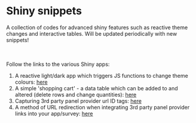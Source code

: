 # Shiny snippets

A collection of codes for advanced shiny features such as reactive theme changes and interactive tables. Will be updated periodically with new snippets!


<br></br>
Follow the links to the various Shiny apps:
<br>
1. A reactive light/dark app which triggers JS functions to change theme colours: [here](https://github.com/JamieSamson/shiny_snippets/blob/main/Theme%20toggle.R) 
2. A simple 'shopping cart' - a data table which can be added to and altered (delete rows and change quantities): [here](https://github.com/JamieSamson/shiny_snippets/blob/main/Shopping%20cart.R)
3. Capturing 3rd party panel provider url ID tags: [here](https://github.com/JamieSamson/shiny_snippets/blob/main/URL%20tags.R)
4. A method of URL redirection when integrating 3rd party panel provider links into your app/survey: [here](https://github.com/JamieSamson/shiny_snippets/blob/main/URL%20redirects.R)
